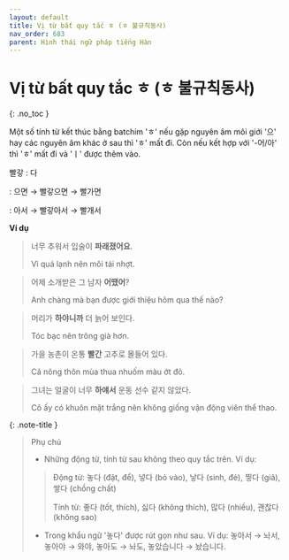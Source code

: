 ```yaml
---
layout: default
title: Vị từ bất quy tắc ㅎ (ㅎ 불규칙동사)
nav_order: 683
parent: Hình thái ngữ pháp tiếng Hàn
---
```


# Vị từ bất quy tắc ㅎ (ㅎ 불규칙동사)
{: .no_toc }

Một số tính từ kết thúc bằng batchim 'ㅎ' nếu gặp nguyên âm môi giới '으' hay các nguyên âm khác ở sau thì 'ㅎ' mất đi. Còn nếu kết hợp với '-어/아' thì 'ㅎ' mất đi và 'ㅣ' được thêm vào.

빨갛
: 다

: 으면 → 빨갛으면 → 빨가면

: 아서 → 빨갛아서 → 빨개서

**Ví dụ**

> 너무 추워서 입술이 **파래졌어요**.
>
> Vì quá lạnh nên môi tái nhợt.

> 어제 소개받은 그 남자 **어땠어**?
>
> Anh chàng mà bạn được giới thiệu hôm qua thế nào?

> 머리가 **하야니까** 더 늙어 보인다.
>
> Tóc bạc nên trông già hơn.

> 가을 농촌이 온통 **빨간** 고추로 몰들어 있다.
>
> Cả nông thôn mùa thua nhuốm màu ớt đỏ.

> 그녀는 얼굴이 너무 **하얘서** 운동 선수 같지 않았다.
>
> Cô ấy có khuôn mặt trắng nên không giống vận động viên thể thao.

{: .note-title }
> Phụ chú
>
> - Những động từ, tính từ sau không theo quy tắc trên. Ví dụ: 
>> Động từ: 놓다 (đặt, để), 넣다 (bỏ vào), 낳다 (sinh, đẻ), 찧다 (giã), 쌓다 (chồng chất)
>>
>> Tính từ: 좋다 (tốt, thích), 싫다 (không thích), 많다 (nhiều), 괜찮다 (không sao)
> - Trong khẩu ngữ '놓다' được rút gọn như sau. Ví dụ: 놓아서 → 놔서, 놓아야 → 와야, 놓아도 → 놔도, 놓았습니다 → 놨습니다.